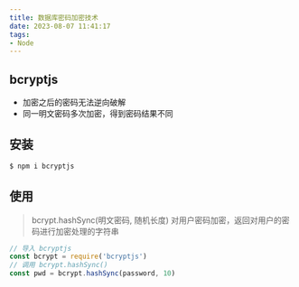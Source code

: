 ```yaml
---
title: 数据库密码加密技术
date: 2023-08-07 11:41:17
tags:
- Node
---
```


## bcryptjs
*   加密之后的密码无法逆向破解
*   同一明文密码多次加密，得到密码结果不同

## 安装
```bash
$ npm i bcryptjs
```
## 使用
> bcrypt.hashSync(明文密码, 随机长度) 对用户密码加密，返回对用户的密码进行加密处理的字符串
```JavaScript
// 导入 bcryptjs
const bcrypt = require('bcryptjs')
// 调用 bcrypt.hashSync() 
const pwd = bcrypt.hashSync(password, 10)
```